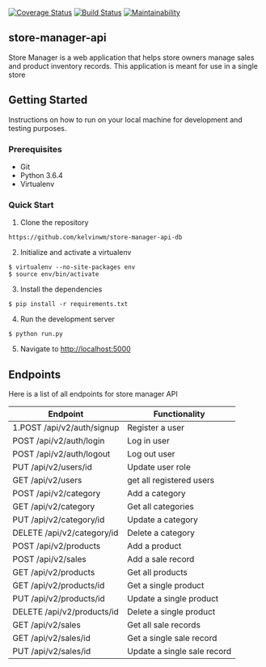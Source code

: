 [![Coverage Status](https://coveralls.io/repos/github/kelvinwm/store-manager-api-db/badge.svg?branch=travis-config)](https://coveralls.io/github/kelvinwm/store-manager-api-db?branch=travis-config)
[![Build Status](https://travis-ci.org/kelvinwm/store-manager-api-db.svg?branch=heroku-config)](https://travis-ci.org/kelvinwm/store-manager-api-db)
[![Maintainability](https://api.codeclimate.com/v1/badges/a763257e90829b1e6e99/maintainability)](https://codeclimate.com/github/kelvinwm/store-manager-api-db/maintainability)

## store-manager-api

Store Manager is a web application that helps store owners manage sales and product inventory
records. This application is meant for use in a single store

## Getting Started

Instructions on how to run on your local machine for development and testing purposes. 

### Prerequisites

* Git
* Python 3.6.4
* Virtualenv

### Quick Start

1. Clone the repository

```
https://github.com/kelvinwm/store-manager-api-db
```
2. Initialize and activate a virtualenv

```
$ virtualenv --no-site-packages env
$ source env/bin/activate
```

3. Install the dependencies

```
$ pip install -r requirements.txt
```

4. Run the development server

```
$ python run.py
```

5. Navigate to [http://localhost:5000](http://localhost:5000)

## Endpoints
Here is a list of all endpoints for store manager API

Endpoint | Functionality 
------------ | -------------
1.POST /api/v2/auth/signup |	Register a user
POST /api/v2/auth/login	| Log in user
POST /api/v2/auth/logout	| Log out user
PUT /api/v2/users/id |	Update user role
GET /api/v2/users	| get all registered users
POST /api/v2/category	| Add a category
GET /api/v2/category	| Get all categories
PUT /api/v2/category/id |	Update a category
DELETE /api/v2/category/id | Delete a category
POST /api/v2/products	| Add a product
POST /api/v2/sales	| Add a sale record
GET /api/v2/products	| Get all products
GET /api/v2/products/id	| Get a single product
PUT /api/v2/products/id	| Update a single product
DELETE /api/v2/products/id	| Delete a single product
GET /api/v2/sales	| Get all sale records
GET /api/v2/sales/id	| Get a single sale record
PUT /api/v2/sales/id	| Update a single sale record
